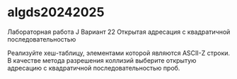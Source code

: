 # algds20242025
Лабораторная работа J 
Вариант 22 Открытая адресация с квадратичной последовательностью

Реализуйте хеш-таблицу, элементами которой являются ASCII-Z строки. В качестве метода разрешения коллизий выберите открытую адресацию с квадратичной последовательностью проб.
